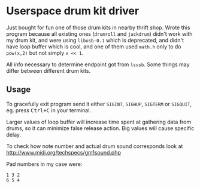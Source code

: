 Userspace drum kit driver
========================

Just bought for fun one of those drum kits in nearby thrift shop. Wrote
this program because all existing ones (`drumroll` and `jackdrum`) didn't
work with my drum kit, and were using `libusb-0.1` which is deprecated, and 
didn't have loop buffer which is cool, and one of them used `math.h` only to 
do `pow(x,2)` but not simply `x << 1`.

All info necessary to determine endpoint got from `lsusb`. Some things may 
differ between different drum kits.

Usage
-----

To gracefully exit program send it either `SIGINT`, `SIGHUP`, `SIGTERM` or
`SIGQUIT`, eg. press <kbd>Ctrl+C</kbd> in your terminal.

Larger values of loop buffer will increase time spent at gathering data from 
drums, so it can minimize false release action. Big values will cause specific 
delay.

To check how note number and actual drum sound corresponds look at
<http://www.midi.org/techspecs/gm1sound.php>

Pad numbers in my case were:

    1 3 2
    6 5 4
